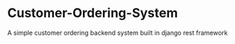 # Customer-Ordering-System
A simple customer ordering backend system built in django rest framework 
